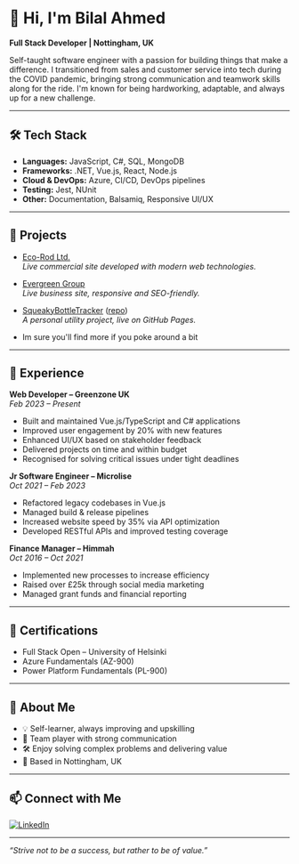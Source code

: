 # 👋 Hi, I'm Bilal Ahmed

**Full Stack Developer | Nottingham, UK**

Self-taught software engineer with a passion for building things that make a difference. I transitioned from sales and customer service into tech during the COVID pandemic, bringing strong communication and teamwork skills along for the ride. I'm known for being hardworking, adaptable, and always up for a new challenge.

---

## 🛠️ Tech Stack

- **Languages:** JavaScript, C#, SQL, MongoDB
- **Frameworks:** .NET, Vue.js, React, Node.js
- **Cloud & DevOps:** Azure, CI/CD, DevOps pipelines
- **Testing:** Jest, NUnit
- **Other:** Documentation, Balsamiq, Responsive UI/UX

---

## 🚀 Projects

- [Eco-Rod Ltd.](https://www.eco-rodltd.com/)  
  _Live commercial site developed with modern web technologies._

- [Evergreen Group](https://evergreengroup.uk/)  
  _Live business site, responsive and SEO-friendly._

- [SqueakyBottleTracker](https://bilal-nadeem-ahmed.github.io/SqueakyBottleTracker/) ([repo](https://github.com/Bilal-Nadeem-Ahmed/SqueakyBottleTracker))  
  _A personal utility project, live on GitHub Pages._

- Im sure you'll find more if you poke around a bit 

---

## 💼 Experience

**Web Developer – Greenzone UK**  
_Feb 2023 – Present_  
- Built and maintained Vue.js/TypeScript and C# applications
- Improved user engagement by 20% with new features
- Enhanced UI/UX based on stakeholder feedback
- Delivered projects on time and within budget
- Recognised for solving critical issues under tight deadlines

**Jr Software Engineer – Microlise**  
_Oct 2021 – Feb 2023_  
- Refactored legacy codebases in Vue.js
- Managed build & release pipelines
- Increased website speed by 35% via API optimization
- Developed RESTful APIs and improved testing coverage

**Finance Manager – Himmah**  
_Oct 2016 – Oct 2021_  
- Implemented new processes to increase efficiency
- Raised over £25k through social media marketing
- Managed grant funds and financial reporting

---

## 📜 Certifications

- Full Stack Open – University of Helsinki
- Azure Fundamentals (AZ-900)
- Power Platform Fundamentals (PL-900)

---

## 🌱 About Me

- 💡 Self-learner, always improving and upskilling
- 🤝 Team player with strong communication
- 🛠️ Enjoy solving complex problems and delivering value
- 📍 Based in Nottingham, UK

---

## 📫 Connect with Me

[![LinkedIn](https://img.shields.io/badge/LinkedIn-Connect-blue?logo=linkedin)](https://www.linkedin.com/in/bilal-nadeem-ahmed-9bb2bb1b8/)

---

_“Strive not to be a success, but rather to be of value.”_
